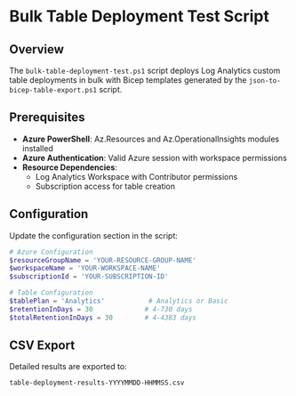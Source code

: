 # Bulk Table Deployment Test Script

## Overview

The `bulk-table-deployment-test.ps1` script deploys Log Analytics custom table deployments in bulk with Bicep templates generated by the `json-to-bicep-table-export.ps1` script.

## Prerequisites

- **Azure PowerShell**: Az.Resources and Az.OperationalInsights modules installed
- **Azure Authentication**: Valid Azure session with workspace permissions
- **Resource Dependencies**: 
  - Log Analytics Workspace with Contributor permissions
  - Subscription access for table creation

## Configuration

Update the configuration section in the script:

```powershell
# Azure Configuration
$resourceGroupName = 'YOUR-RESOURCE-GROUP-NAME'
$workspaceName = 'YOUR-WORKSPACE-NAME'
$subscriptionId = 'YOUR-SUBSCRIPTION-ID'

# Table Configuration
$tablePlan = 'Analytics'           # Analytics or Basic
$retentionInDays = 30             # 4-730 days
$totalRetentionInDays = 30        # 4-4383 days


```

## CSV Export

Detailed results are exported to:

```
table-deployment-results-YYYYMMDD-HHMMSS.csv
```